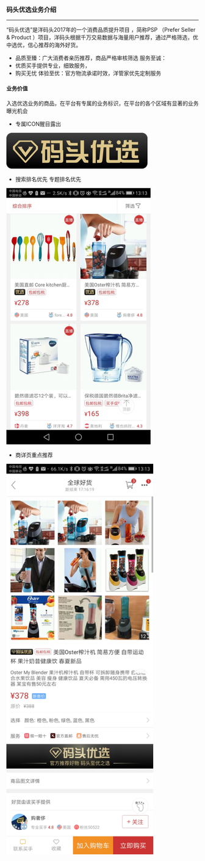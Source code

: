 ### 码头优选业务介绍

---

“码头优选”是洋码头2017年的一个消费品质提升项目
，简称PSP （Prefer Seller & Product
）项目，洋码头根据千万交易数据与海量用户推荐，通过严格筛选，优中选优，信心推荐的海外好货。

* 品质至臻：广大消费者亲历推荐，商品严格审核筛选
服务至诚：
* 优质买手提供专业，细致服务，
* 购买无忧
体验至优：官方物流承诺时效，洋管家优先定制服务


#### 业务价值

入选优选业务的商品，在平台有专属的业务标识，在平台的各个区域有显著的业务曝光机会

* 专属ICON醒目露出
 

![](/pspseller/images/pspseller-1.png)

* 搜索排名优先
专题排名优先

![](/pspseller/images/pspseller-3.png)

* 商详页重点推荐

![](/pspseller/images/pspseller-2.png)

